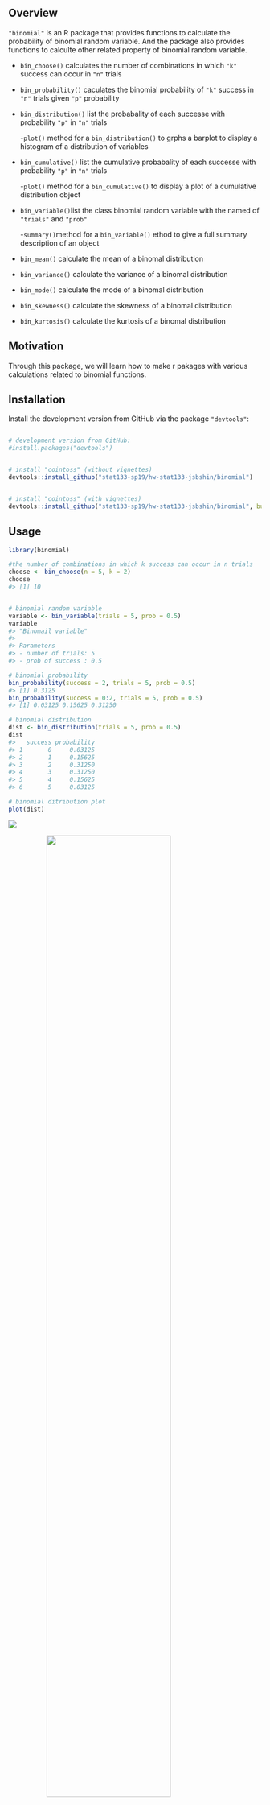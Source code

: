 
Overview
--------

`"binomial"` is an R package that provides functions to calculate the probability of binomial random variable. And the package also provides functions to calculte other related property of binomial random variable.

-   `bin_choose()` calculates the number of combinations in which `"k"` success can occur in `"n"` trials

-   `bin_probability()` caculates the binomial probability of `"k"` success in `"n"` trials given `"p"` probability

-   `bin_distribution()` list the probabality of each successe with probability `"p"` in `"n"` trials

    -`plot()` method for a `bin_distribution()` to grphs a barplot to display a histogram of a distribution of variables

-   `bin_cumulative()` list the cumulative probabality of each successe with probability `"p"` in `"n"` trials

    -`plot()` method for a `bin_cumulative()` to display a plot of a cumulative distribution object

-   `bin_variable()`list the class binomial random variable with the named of `"trials"` and `"prob"`

    -`summary()`method for a `bin_variable()` ethod to give a full summary description of an object

-   `bin_mean()` calculate the mean of a binomal distribution

-   `bin_variance()` calculate the variance of a binomal distribution

-   `bin_mode()` calculate the mode of a binomal distribution

-   `bin_skewness()` calculate the skewness of a binomal distribution

-   `bin_kurtosis()` calculate the kurtosis of a binomal distribution

Motivation
----------

Through this package, we will learn how to make r pakages with various calculations related to binomial functions.

Installation
------------

Install the development version from GitHub via the package `"devtools"`:

``` r

# development version from GitHub:
#install.packages("devtools")


# install "cointoss" (without vignettes)
devtools::install_github("stat133-sp19/hw-stat133-jsbshin/binomial")


# install "cointoss" (with vignettes)
devtools::install_github("stat133-sp19/hw-stat133-jsbshin/binomial", build_vignettes = TRUE)
```

Usage
-----

``` r
library(binomial)

#the number of combinations in which k success can occur in n trials
choose <- bin_choose(n = 5, k = 2)
choose
#> [1] 10


# binomial random variable
variable <- bin_variable(trials = 5, prob = 0.5)
variable
#> "Binomail variable"
#> 
#> Parameters
#> - number of trials: 5 
#> - prob of success : 0.5

# binomial probability
bin_probability(success = 2, trials = 5, prob = 0.5)
#> [1] 0.3125
bin_probability(success = 0:2, trials = 5, prob = 0.5)
#> [1] 0.03125 0.15625 0.31250

# binomial distribution
dist <- bin_distribution(trials = 5, prob = 0.5)
dist
#>   success probability
#> 1       0     0.03125
#> 2       1     0.15625
#> 3       2     0.31250
#> 4       3     0.31250
#> 5       4     0.15625
#> 6       5     0.03125

# binomial ditribution plot
plot(dist)
```

![](README-unnamed-chunk-2-1.png)

<img src="images/plo1.png" width="70%" style="display: block; margin: auto;" />

``` r
# binomial cumulative distribution
cum <- bin_cumulative(trials = 5, prob = 0.5)
cum
#>   success probability cumulative
#> 1       0     0.03125    0.03125
#> 2       1     0.15625    0.18750
#> 3       2     0.31250    0.50000
#> 4       3     0.31250    0.81250
#> 5       4     0.15625    0.96875
#> 6       5     0.03125    1.00000
```

``` r
# binomial cumulative distribution plot
plot(cum)
```

![](README-unnamed-chunk-5-1.png)

<img src="vignettes/introduction_files/figure-html/unnamed-chunk-8-1" width="80%" style="display: block; margin: auto;" />

``` r
# binomial random variable summary statistics
bin1 <- bin_variable(trials = 10, p = 0.3) 
binsum1 <- summary(bin1) 
binsum1
#> "Summary Binomial" 
#> 
#> Parameters 
#> - number of trials: 10 
#> - prob of success : 0.3 
#> 
#> Measures 
#> - mean    : 3 
#> - variance: 2.1 
#> - mode    : 3 
#> - skewness: 0.2760262 
#> - kurtosis: -0.1238095


# summary measures
bin_mean(10, 0.3) 
#> [1] 3
bin_variance(10, 0.3) 
#> [1] 2.1
bin_mode(10, 0.3) 
#> [1] 3
bin_skewness(10, 0.3) 
#> [1] 0.2760262
bin_kurtosis(10, 0.3) 
#> [1] -0.1238095
```
